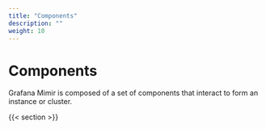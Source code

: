 ```yaml
---
title: "Components"
description: ""
weight: 10
---
```


# Components

Grafana Mimir is composed of a set of components that interact to 
form an instance or cluster.

{{< section >}}
